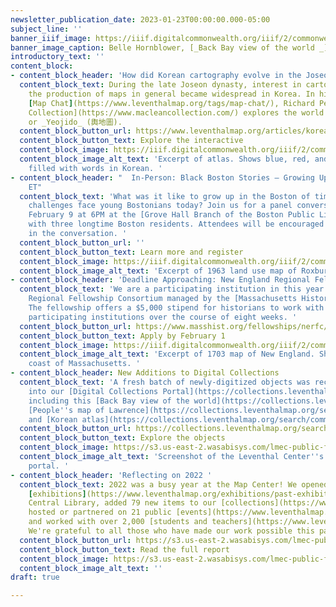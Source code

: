 ```yaml
---
newsletter_publication_date: 2023-01-23T00:00:00.000-05:00
subject_line: ''
banner_iiif_image: https://iiif.digitalcommonwealth.org/iiif/2/commonwealth:0v83bt61c/259,738,2520,945/full/0/default.jpg
banner_image_caption: Belle Hornblower, [_Back Bay view of the world _](https://collections.leventhalmap.org/search/commonwealth:0c486g26b)(2017)
introductory_text: ''
content_block:
- content_block_header: 'How did Korean cartography evolve in the Joseon period? '
  content_block_text: During the late Joseon dynasty, interest in cartography and
    the production of maps in general became widespread in Korea. In his latest interactive
    [Map Chat](https://www.leventhalmap.org/tags/map-chat/), Richard Pegg of the [MacLean
    Collection](https://www.macleancollection.com/) explores the world of Korean atlases
    or _Yeojido_ (輿地圖).
  content_block_button_url: https://www.leventhalmap.org/articles/korean-yeojido-atlases/
  content_block_button_text: Explore the interactive
  content_block_image: https://iiif.digitalcommonwealth.org/iiif/2/commonwealth:k356cz55d/1553,1146,1573,1190/full/0/default.jpg
  content_block_image_alt_text: 'Excerpt of atlas. Shows blue, red, and yellow circles
    filled with words in Korean. '
- content_block_header: "  In-Person: Black Boston Stories — Growing Up · Feb 9, 6:00pm
    ET"
  content_block_text: 'What was it like to grow up in the Boston of times past? What
    challenges face young Bostonians today? Join us for a panel conversation on Thursday,
    February 9 at 6PM at the [Grove Hall Branch of the Boston Public Library](https://www.bpl.org/locations/grove-hall/)
    with three longtime Boston residents. Attendees will be encouraged to participate
    in the conversation. '
  content_block_button_url: ''
  content_block_button_text: Learn more and register
  content_block_image: https://iiif.digitalcommonwealth.org/iiif/2/commonwealth:w9507f96r/4232,5771,1457,1339/full/0/default.jpg
  content_block_image_alt_text: 'Excerpt of 1963 land use map of Roxbury. '
- content_block_header: 'Deadline Approaching: New England Regional Fellowship Consortium'
  content_block_text: 'We are a participating institution in this year''s New England
    Regional Fellowship Consortium managed by the [Massachusetts Historical Society](https://www.masshist.org/).
    The fellowship offers a $5,000 stipend for historians to work with at least three
    participating institutions over the course of eight weeks. '
  content_block_button_url: https://www.masshist.org/fellowships/nerfc/apply
  content_block_button_text: Apply by February 1
  content_block_image: https://iiif.digitalcommonwealth.org/iiif/2/commonwealth:j3860860h/1553,1146,1573,1190/full/0/default.jpg
  content_block_image_alt_text: 'Excerpt of 1703 map of New England. Shows the east
    coast of Massachusetts. '
- content_block_header: New Additions to Digital Collections
  content_block_text: 'A fresh batch of newly-digitized objects was recently ingested
    into our [Digital Collections Portal](https://collections.leventhalmap.org/),
    including this [Back Bay view of the world](https://collections.leventhalmap.org/search/commonwealth:0c486g26b),
    [People''s map of Lawrence](https://collections.leventhalmap.org/search/commonwealth:3n206t74d),
    and [Korean atlas](https://collections.leventhalmap.org/search/commonwealth:td96nz08p). '
  content_block_button_url: https://collections.leventhalmap.org/search?q=&sort=system_create_dtsi+desc
  content_block_button_text: Explore the objects
  content_block_image: https://s3.us-east-2.wasabisys.com/lmec-public-files/newsletters/LMEC-DC_recents_20230119.png
  content_block_image_alt_text: 'Screenshot of the Leventhal Center''s Digital Collections
    portal. '
- content_block_header: 'Reflecting on 2022 '
  content_block_text: 2022 was a busy year at the Map Center! We opened two in-person
    [exhibitions](https://www.leventhalmap.org/exhibitions/past-exhibitions/) at the
    Central Library, added 79 new items to our [collections](https://www.leventhalmap.org/collections/),
    hosted or partnered on 21 public [events](https://www.leventhalmap.org/event/),
    and worked with over 2,000 [students and teachers](https://www.leventhalmap.org/education/).
    We're grateful to all those who have made our work possible this past year!
  content_block_button_url: https://s3.us-east-2.wasabisys.com/lmec-public-files/annual-reports/FY22_AnnualReport_spreads.pdf
  content_block_button_text: Read the full report
  content_block_image: https://s3.us-east-2.wasabisys.com/lmec-public-files/newsletters/FY22_annual-report_cover.png
  content_block_image_alt_text: ''
draft: true

---
```


